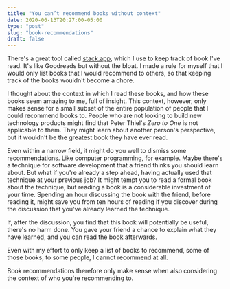 ```yaml
---
title: "You can’t recommend books without context"
date: 2020-06-13T20:27:00-05:00
type: "post"
slug: "book-recommendations"
draft: false
---
```


There's a great tool called [stack.app](https://stack.app/u/john/books), which
I use to keep track of book I've read. It's like Goodreads but without the
bloat. I made a rule for myself that I would only list books that I would
recommend to others, so that keeping track of the books wouldn't become a chore.

I thought about the context in which I read these books, and how these books
seem amazing to me, full of insight. This context, however, only makes sense
for a small subset of the entire population of people that I could recommend
books to. People who are not looking to build new technology products might
find that Peter Thiel's *Zero to One* is not applicable to them. They might
learn about another person's perspective, but it wouldn't be the greatest book
they have ever read.

Even within a narrow field, it might do you well to dismiss some
recommendations. Like computer programming, for example. Maybe there's a
technique for software development that a friend thinks you should learn about.
But what if you're already a step ahead, having actually used that technique at
your previous job? It might tempt you to read a formal book about the technique,
but reading a book is a considerable investment of your time. Spending an hour
discussing the book with the friend, before reading it, might save you from ten
hours of reading if you discover during the discussion that you've already
learned the technique.

If, after the discussion, you find that this book will potentially be useful,
there's no harm done. You gave your friend a chance to explain what they have
learned, and you can read the book afterwards.

Even with my effort to only keep a list of books to recommend, some of those
books, to some people, I cannot recommend at all.

Book recommendations therefore only make sense when also considering the
context of who you're recommending to.
